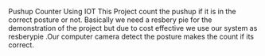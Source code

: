 Pushup Counter Using IOT 
This Project count the pushup if it is in the correct posture or not.
Basically  we need a resbery pie for the demonstration of the project but due to cost effective  we use our system as resberypie .Our computer  camera  detect the posture makes the count if its  correct. 

